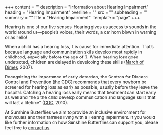 +++
content = ""
description = "Information about Hearing Impairment"
heading = "Hearing Impairment"
overline = ""
src = ""
subheading = ""
summary = ""
title = "Hearing Impairment"
_template = "page"
+++

Hearing is one of our five senses. Hearing gives us access to sounds in the world around us—people’s voices, their words, a car horn blown in warning or as hello!

When a child has a hearing loss, it is cause for immediate attention. That’s because language and communication skills develop most rapidly in childhood, especially before the age of 3. When hearing loss goes undetected, children are delayed in developing these skills ([March of Dimes](http://www.marchofdimes.com/professionals/14332_1232.asp), 2007).

Recognizing the importance of early detection, the Centres for Disease Control and Prevention (the CDC) recommends that every newborn be screened for hearing loss as early as possible, usually before they leave the hospital. Catching a hearing loss early means that treatment can start early as well and “help the child develop communication and language skills that will last a lifetime” ([CDC](http://www.cdc.gov/ncbddd/ehdi/default.htm), 2010).

At Sunshine Butterflies we aim to provide an inclusive environment for individuals and their families living with a Hearing Impairment. If you would like further information on how Sunshine Butterflies can support you, please feel free to [contact us](https://www.sunshinebutterflies.com.au/contact).
